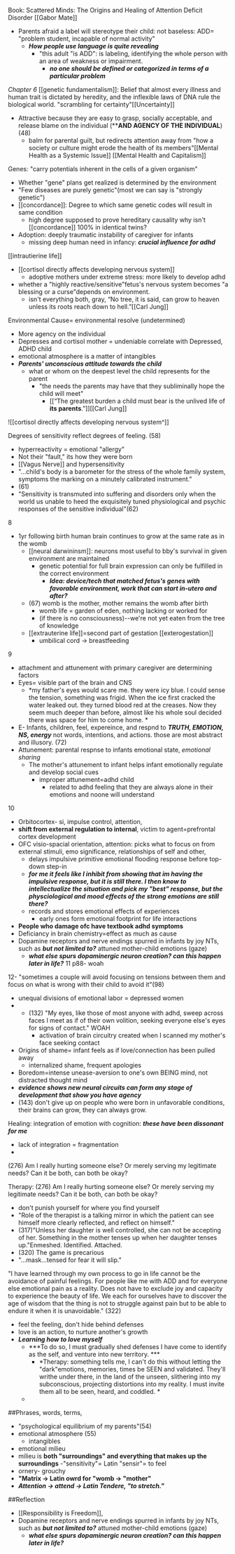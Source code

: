 Book: Scattered Minds: The Origins and Healing of Attention Deficit Disorder
[[Gabor Mate]]

- Parents afraid a label will stereotype their child: not baseless: ADD= "problem student, incapable of normal activity"
	- ***How people use language is quite revealing***
		- "this adult "is ADD": is labeling, identifying the whole person with an area of weakness or impairment. 
			- ***no one should be defined or categorized in terms of a particular problem***

*Chapter 6*
[[genetic fundamentalism]]: Belief that almost every illness and human trait is dictated by heredity, and the inflexible laws of DNA rule the biological world. "scrambling for certainty"[[Uncertainty]]
- Attractive because they are easy to grasp, socially acceptable, and release blame on the individual (****AND AGENCY OF THE INDIVIDUAL**) (48)
	- balm for parental guilt, but redirects attention away from "how a society or culture might erode the health of its members"[[Mental Health as a Systemic Issue]] [[Mental Health and Capitalism]]

Genes: "carry potentials inherent in the cells of a given organism"
- Whether "gene" plans get realized is determined by the environment
- "Few diseases are purely genetic"(most we can say is "strongly genetic")
- [[concordance]]: Degree to which same genetic codes will result in same condition
	- high degree supposed to prove hereditary causality why isn't [[concordance]] 100% in identical twins?
- Adoption: deeply traumatic instability of caregiver for infants
	- missing deep human need in infancy: ***crucial influence for adhd***

[[intrautierine life]]
- [[cortisol directly affects developing nervous system]]
	- adoptive mothers under extreme stress: more likely to develop adhd
- whether a "highly reactive/sensitive"fetus's nervous system becomes "a blessing or a curse"depends on environment.
	- isn't everything both, gray, “No tree, it is said, can grow to heaven unless its roots reach down to hell.”[[Carl Jung]] 

Environmental Cause= environmental resolve (undetermined)
- More agency on the individual
- Depresses and cortisol mother = undeniable correlate with Depressed, ADHD child
- emotional atmosphere is a matter of intangibles
- ***Parents' unconscious attitude towards the child***
	- what or whom on the deepest level the child represents for the parent
		- "the needs the parents may have that they subliminally hope the child will meet"
			- [[“The greatest burden a child must bear is the unlived life of **its parents**.”]][[Carl Jung]]

![[cortisol directly affects developing nervous system^]]

Degrees of sensitivity reflect degrees of feeling. (58)
- hyperreactivity = emotional "allergy"
- Not their "fault," its how they were born
- [[Vagus Nerve]] and hypersensitivity
- "...child's body is a barometer for the stress of the whole family system, symptoms the marking on a minutely calibrated instrument."
- (61)
- "Sensitivity is transmuted into suffering and disorders only when the world us unable to heed the exquisitely tuned physiological and psychic responses of the sensitive individual"(62)

8
- 1yr following birth human brain continues to grow at the same rate as in the womb
	- [[neural darwininsm]]: neurons most useful to bby's survival in given environment are maintained
		- genetic potential for full brain expression can only be fulfilled in the correct environment
			- ***Idea: device/tech that matched fetus's genes with favorable environment, work that can start in-utero and after?***
	- (67) womb is the mother, mother remains the womb after birth
		- womb life = garden of eden, nothing lacking or worked for
		- (if there is no consciousness)--we're not yet eaten from the tree of knowledge 
	- [[extrauterine life]]=second part of gestation [[exterogestation]]
		- umbilical cord -> breastfeeding

9
- attachment and attunement with primary caregiver are determining factors
- Eyes= visible part of the brain and CNS
	- *my father's eyes would scare me. they were icy blue. I could sense the tension, something was frigid. When the ice first cracked the water leaked out. they turned blood red at the creases. Now they seem much deeper than before, almost like his whole soul decided there was space for him to come home. *
- E- Infants, children, feel, expereince, and respnd to ***TRUTH, EMOTION, NS, energy*** not words, intentions, and actions. those are most abstract and illusory.  (72)
- Attunement: parental respnse to infants emotional state, *emotional sharing*
	- The mother's attunement to infant helps infant emotionally regulate and develop social cues
		- improper attunement=adhd child
			- related to adhd feeling that they are always alone in their emotions and noone will understand

10
- Orbitocortex- si, impulse control, attention, 
- **shift from external regulation to internal**, victim to agent=prefrontal cortex development
- OFC visio-spacial orientation, attention: picks what to focus on from external stimuli, emo significance, relationships of self and other, 
	- delays impulsive primitive emotional flooding response before top-down step-in
	- ***for me it feels like I inhibit from showing that im having the impulsive response, but it is still there. I then know to intellectualize the situation and pick my "best" response, but the physciological and mood effects of the strong emotions are still there?***
	- records and stores emotional effects of experiences
		- early ones form emotional footprint for life interactions
- **People who damage ofc have textbook adhd symptoms**
- Deficiancy in brain chemistry=effect as much as cause
- Dopamine receptors and nerve endings spurred in infants by joy NTs, such as ***but not limited to?*** attuned mother-child emotions (gaze)
	- ***what else spurs dopaminergic neuron creation? can this happen later in life?***
11 p88- woah

12-
"sometimes a couple will avoid focusing on tensions between them and focus on what is wrong with their child to avoid it"(98)
- unequal divisions of emotional labor = depressed women
- - (132) "My eyes, like those of most anyone with adhd, sweep across faces I meet as if of their own volition, seeking everyone else's eyes for signs of contact." WOAH
	- activation of brain circuitry created when I scanned my mother's face seeking contact
- Origins of shame= infant feels as if love/connection has been pulled away
	- internalized shame, frequent apologies
- Boredom=intense unease-aversion to one's own BEING mind, not distracted thought mind
- ***evidence shows new neural circuits can form any stage of development that show you have agency***
- (143) don't give up on people who were born in unfavorable conditions, their brains can grow, they can always grow. 

Healing: integration of emotion with cognition: ***these have been dissonant for me***
- lack of integration = fragmentation
- 
(276) Am I really hurting someone else? Or merely serving my legitimate needs? Can it be both, can both be okay?


Therapy: (276) Am I really hurting someone else? Or merely serving my legitimate needs? Can it be both, can both be okay?
- don't punish yourself for where you find yourself
- "Role of the therapist is a talking mirror in which the patient can see himself more clearly reflected, and reflect on himself."
- (317)"Unless her daughter is well controlled, she can not be accepting of her. Something in the mother tenses up when her daughter tenses up."Enmeshed. Identified. Attached.
- (320) The game is precarious
- "...mask...tensed for fear it will slip."

"I have learned through my own process to go in life cannot be the avoidance of painful feelings. For people like me with ADD and for everyone else emotional pain as a reality. Does not have to exclude joy and capacity to experience the beauty of life. We each for ourselves have to discover the age of wisdom that the thing is not to struggle against pain but to be able to endure it when it is unavoidable." (322)
- feel the feeling, don't hide behind defenses
- love is an action, to nurture another's growth
- ***Learning how to love myself***
	- ***To do so, I must gradually shed defenses I have come to identify as the self, and venture into new territory. ***
		- *Therapy: something tells me, I can't do this without letting the "dark"emotions, memories, times be SEEN and validated. They'll writhe under there, in the land of the unseen, slithering into my subconscious, projecting distortions into my reality. I must invite them all to be seen, heard, and coddled. *
	- 


##Phrases, words, terms,
- "psychological equilibrium of my parents"(54)
- emotional atmosphere (55)
	- intangibles
- emotional milieu
- milieu is **both "surroundings" and everything that makes up the surroundings**
-"sensitivity"= Latin "sensir"= to feel
- ornery- grouchy
- **"Matrix -> Latin owrd for "womb -> "mother"**
- ***Attention -> attend -> Latin Tendere, "to stretch."***





##Reflection
- [[Responsibility is Freedom]], 
-  Dopamine receptors and nerve endings spurred in infants by joy NTs, such as ***but not limited to?*** attuned mother-child emotions (gaze)
	- ***what else spurs dopaminergic neuron creation? can this happen later in life?***